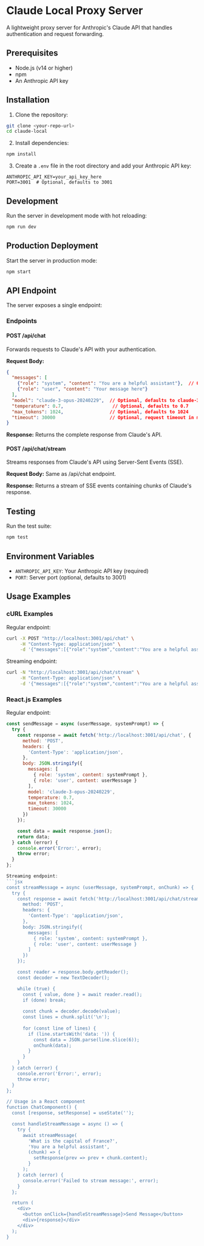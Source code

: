 # Claude Local Proxy Server

A lightweight proxy server for Anthropic's Claude API that handles authentication and request forwarding.

## Prerequisites

- Node.js (v14 or higher)
- npm
- An Anthropic API key

## Installation

1. Clone the repository:
```bash
git clone <your-repo-url>
cd claude-local
```

2. Install dependencies:
```bash
npm install
```

3. Create a `.env` file in the root directory and add your Anthropic API key:
```
ANTHROPIC_API_KEY=your_api_key_here
PORT=3001  # Optional, defaults to 3001
```

## Development

Run the server in development mode with hot reloading:
```bash
npm run dev
```

## Production Deployment

Start the server in production mode:
```bash
npm start
```

## API Endpoint

The server exposes a single endpoint:

### Endpoints

#### POST /api/chat

Forwards requests to Claude's API with your authentication.

**Request Body:**
```json
{
  "messages": [
    {"role": "system", "content": "You are a helpful assistant"},  // Optional system message
    {"role": "user", "content": "Your message here"}
  ],
  "model": "claude-3-opus-20240229",  // Optional, defaults to claude-3-opus-20240229
  "temperature": 0.7,                  // Optional, defaults to 0.7
  "max_tokens": 1024,                 // Optional, defaults to 1024
  "timeout": 30000                    // Optional, request timeout in milliseconds
}
```

**Response:**
Returns the complete response from Claude's API.

#### POST /api/chat/stream

Streams responses from Claude's API using Server-Sent Events (SSE).

**Request Body:**
Same as /api/chat endpoint.

**Response:**
Returns a stream of SSE events containing chunks of Claude's response.

## Testing

Run the test suite:
```bash
npm test
```

## Environment Variables

- `ANTHROPIC_API_KEY`: Your Anthropic API key (required)
- `PORT`: Server port (optional, defaults to 3001)

## Usage Examples

### cURL Examples

Regular endpoint:
```bash
curl -X POST "http://localhost:3001/api/chat" \
     -H "Content-Type: application/json" \
     -d '{"messages":[{"role":"system","content":"You are a helpful assistant"},{"role":"user","content":"What is the capital of France?"}],"model":"claude-3-opus-20240229","temperature":0.7,"max_tokens":1024}'
```

Streaming endpoint:
```bash
curl -N "http://localhost:3001/api/chat/stream" \
     -H "Content-Type: application/json" \
     -d '{"messages":[{"role":"system","content":"You are a helpful assistant"},{"role":"user","content":"What is the capital of France?"}]}'
```

### React.js Examples

Regular endpoint:
```jsx
const sendMessage = async (userMessage, systemPrompt) => {
  try {
    const response = await fetch('http://localhost:3001/api/chat', {
      method: 'POST',
      headers: {
        'Content-Type': 'application/json',
      },
      body: JSON.stringify({
        messages: [
          { role: 'system', content: systemPrompt },
          { role: 'user', content: userMessage }
        ],
        model: 'claude-3-opus-20240229',
        temperature: 0.7,
        max_tokens: 1024,
        timeout: 30000
      })
    });

    const data = await response.json();
    return data;
  } catch (error) {
    console.error('Error:', error);
    throw error;
  }
};

Streaming endpoint:
```jsx
const streamMessage = async (userMessage, systemPrompt, onChunk) => {
  try {
    const response = await fetch('http://localhost:3001/api/chat/stream', {
      method: 'POST',
      headers: {
        'Content-Type': 'application/json',
      },
      body: JSON.stringify({
        messages: [
          { role: 'system', content: systemPrompt },
          { role: 'user', content: userMessage }
        ]
      })
    });

    const reader = response.body.getReader();
    const decoder = new TextDecoder();

    while (true) {
      const { value, done } = await reader.read();
      if (done) break;
      
      const chunk = decoder.decode(value);
      const lines = chunk.split('\n');
      
      for (const line of lines) {
        if (line.startsWith('data: ')) {
          const data = JSON.parse(line.slice(6));
          onChunk(data);
        }
      }
    }
  } catch (error) {
    console.error('Error:', error);
    throw error;
  }
};

// Usage in a React component
function ChatComponent() {
  const [response, setResponse] = useState('');

  const handleStreamMessage = async () => {
    try {
      await streamMessage(
        'What is the capital of France?',
        'You are a helpful assistant',
        (chunk) => {
          setResponse(prev => prev + chunk.content);
        }
      );
    } catch (error) {
      console.error('Failed to stream message:', error);
    }
  };

  return (
    <div>
      <button onClick={handleStreamMessage}>Send Message</button>
      <div>{response}</div>
    </div>
  );
}
```
